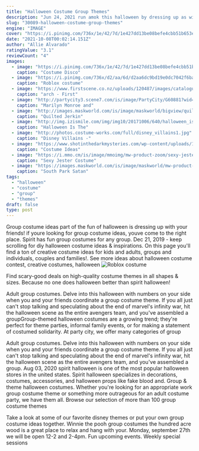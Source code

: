 ```yaml
---
title: "Halloween Costume Group Themes"
description: "Jun 24, 2021 run amok this halloween by dressing up as winifred, the head witch from hocus pocus  you can also turn this into a fun group costume by recruiting two friends to go as her witchy sisters,"
slug: "30089-halloween-costume-group-themes"
engine: "IMAGE"
cover: "https://i.pinimg.com/736x/1e/42/7d/1e427dd13be08befe4cbb51b653e86f7.jpg"
date: "2021-10-08T00:02:14.151Z"
author: "Allie Alvarado"
ratingValue: "3.1"
reviewCount: "4"
images:
  - image: "https://i.pinimg.com/736x/1e/42/7d/1e427dd13be08befe4cbb51b653e86f7.jpg"
    caption: "Costume Disco"
  - image: "https://i.pinimg.com/736x/d2/aa/6d/d2aa6dc9bd19e0dc7042f6ba7d8c8984.jpg"
    caption: "Roblox costume"
  - image: "https://www.firstscene.co.nz/uploads/120487/images/catalogue/Halloween Arch.jpg?error=filenotexists"
    caption: "arch - First"
  - image: "http://partycity3.scene7.com/is/image/PartyCity/G60881?wid=400"
    caption: "Marilyn Monroe and"
  - image: "http://images.maskworld.com/is/image/maskworld/bigview/quilted-jerkin--mw-100902-1.jpg"
    caption: "Quilted Jerkin"
  - image: "http://img.izismile.com/img/img10/20171006/640/halloween_is_the_perfect_theme_to_make_group_costumes_for_everyone_640_28.jpg"
    caption: "Halloween Is The"
  - image: "http://photos.costume-works.com/full/disney_villains1.jpg"
    caption: "Disney Villains -"
  - image: "https://www.shotinthedarkmysteries.com/wp-content/uploads/1960-costume.jpg"
    caption: "Costume Ideas"
  - image: "https://i.mmo.cm/is/image/mmoimg/mw-product-zoom/sexy-jester-costume-with-mask--mw-204032-2.jpg"
    caption: "Sexy Jester Costume"
  - image: "https://images.maskworld.com/is/image/maskworld/mw-product-zoom/south-park-satan-costume--mw-113358-3.jpg"
    caption: "South Park Satan"
tags:
  - "halloween"
  - "costume"
  - "group"
  - "themes"
draft: false
type: post
---
```


Group costume ideas part of the fun of halloween is dressing up with your friends! if youre looking for group costume ideas, youve come to the right place. Spirit has fun group costumes for any group. Dec 21, 2019 - keep scrolling for diy halloween costume ideas & inspirations. On this page you'll find a ton of creative costume ideas for kids and adults, groups and individuals, couples and families!. See more ideas about halloween costume contest, creative costumes, halloween
![Roblox costume](https://i.pinimg.com/736x/d2/aa/6d/d2aa6dc9bd19e0dc7042f6ba7d8c8984.jpg "Roblox costume")

Find scary-good deals on high-quality costume themes in all shapes &amp; sizes. Because no one does halloween better than spirit halloween!
<!--inArticleAds-->

<!--galleryOne-->

Adult group costumes. Delve into this halloween with numbers on your side when you and your friends coordinate a group costume theme. If you all just can't stop talking and speculating about the end of marvel's infinity war, hit the halloween scene as the entire avengers team, and you've assembled a groupGroup-themed halloween costumes are a growing trend; they're perfect for theme parties, informal family events, or for making a statement of costumed solidarity. At party city, we offer many categories of group
<!--inArticleAds-->

<!--galleryTwo-->

Adult group costumes. Delve into this halloween with numbers on your side when you and your friends coordinate a group costume theme. If you all just can't stop talking and speculating about the end of marvel's infinity war, hit the halloween scene as the entire avengers team, and you've assembled a group. Aug 03, 2020 spirit halloween is one of the most popular halloween stores in the united states. Spirit halloween specializes in decorations, costumes, accessories, and halloween props like fake blood and. Group & theme halloween costumes. Whether you're looking for an appropriate work group costume theme or something more outrageous for an adult costume party, we have them all. Browse our selection of more than 100 group costume themes
<!--galleryThree-->

Take a look at some of our favorite disney themes or put your own group costume ideas together. Winnie the pooh group costumes the hundred acre wood is a great place to relax and hang with your. Monday, september 27th we will be open 12-2 and 2-4pm. Fun upcoming events. Weekly special sessions